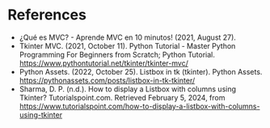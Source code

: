 
# References
* ¿Qué es MVC? - Aprende MVC en 10 minutos! (2021, August 27).
* Tkinter MVC. (2021, October 11). Python Tutorial - Master Python Programming For Beginners from Scratch; Python Tutorial. https://www.pythontutorial.net/tkinter/tkinter-mvc/
* Python Assets. (2022, October 25). Listbox in tk (tkinter). Python Assets. https://pythonassets.com/posts/listbox-in-tk-tkinter/
* Sharma, D. P. (n.d.). How to display a Listbox with columns using Tkinter? Tutorialspoint.com. Retrieved February 5, 2024, from https://www.tutorialspoint.com/how-to-display-a-listbox-with-columns-using-tkinter





